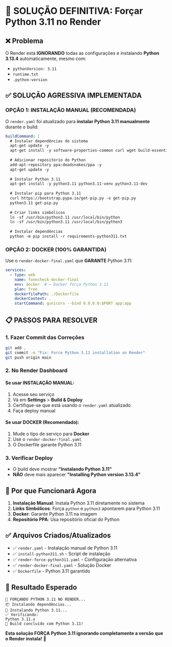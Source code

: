 # 🚨 SOLUÇÃO DEFINITIVA: Forçar Python 3.11 no Render

## ❌ **Problema**
O Render está **IGNORANDO** todas as configurações e instalando **Python 3.13.4** automaticamente, mesmo com:
- `pythonVersion: 3.11`
- `runtime.txt`
- `.python-version`

## ✅ **SOLUÇÃO AGRESSIVA IMPLEMENTADA**

### **OPÇÃO 1: INSTALAÇÃO MANUAL (RECOMENDADA)**
O `render.yaml` foi atualizado para **instalar Python 3.11 manualmente** durante o build:

```yaml
buildCommand: |
  # Instalar dependências do sistema
  apt-get update -y
  apt-get install -y software-properties-common curl wget build-essential
  
  # Adicionar repositório do Python
  add-apt-repository ppa:deadsnakes/ppa -y
  apt-get update -y
  
  # Instalar Python 3.11
  apt-get install -y python3.11 python3.11-venv python3.11-dev
  
  # Instalar pip para Python 3.11
  curl https://bootstrap.pypa.io/get-pip.py -o get-pip.py
  python3.11 get-pip.py
  
  # Criar links simbólicos
  ln -sf /usr/bin/python3.11 /usr/local/bin/python
  ln -sf /usr/bin/python3.11 /usr/local/bin/python3
  
  # Instalar dependências
  python -m pip install -r requirements-python311.txt
```

### **OPÇÃO 2: DOCKER (100% GARANTIDA)**
Use o `render-docker-final.yaml` que **GARANTE** Python 3.11:

```yaml
services:
  - type: web
    name: fonecheck-docker-final
    env: docker  # ← Docker força Python 3.11
    plan: free
    dockerfilePath: ./Dockerfile
    dockerContext: .
    startCommand: gunicorn --bind 0.0.0.0:$PORT app:app
```

## 📋 **PASSOS PARA RESOLVER**

### 1. **Fazer Commit das Correções**
```bash
git add .
git commit -m "Fix: Force Python 3.11 installation on Render"
git push origin main
```

### 2. **No Render Dashboard**

#### **Se usar INSTALAÇÃO MANUAL:**
1. Acesse seu serviço
2. Vá em **Settings** > **Build & Deploy**
3. Certifique-se que está usando o `render.yaml` atualizado
4. Faça deploy manual

#### **Se usar DOCKER (Recomendado):**
1. Mude o tipo de serviço para **Docker**
2. Use o `render-docker-final.yaml`
3. O Dockerfile garante Python 3.11

### 3. **Verificar Deploy**
- O build deve mostrar **"Instalando Python 3.11"**
- **NÃO** deve mais aparecer **"Installing Python version 3.13.4"**

## 🎯 **Por que Funcionará Agora**

1. **Instalação Manual**: Instala Python 3.11 diretamente no sistema
2. **Links Simbólicos**: Força `python` e `python3` apontarem para Python 3.11
3. **Docker**: Garante Python 3.11 na imagem
4. **Repositório PPA**: Usa repositório oficial do Python

## ✅ **Arquivos Criados/Atualizados**

- ✅ `render.yaml` - Instalação manual de Python 3.11
- ✅ `install-python311.sh` - Script de instalação
- ✅ `render-force-python311.yaml` - Configuração alternativa
- ✅ `render-docker-final.yaml` - Solução Docker
- ✅ `Dockerfile` - Python 3.11 garantido

## 🚀 **Resultado Esperado**

```
🚨 FORÇANDO PYTHON 3.11 NO RENDER...
📦 Instalando dependências...
🐍 Instalando Python 3.11...
✅ Verificando:
Python 3.11.x
🎉 Build concluído com Python 3.11!
```

**Esta solução FORÇA Python 3.11 ignorando completamente a versão que o Render instala!** 🎉
